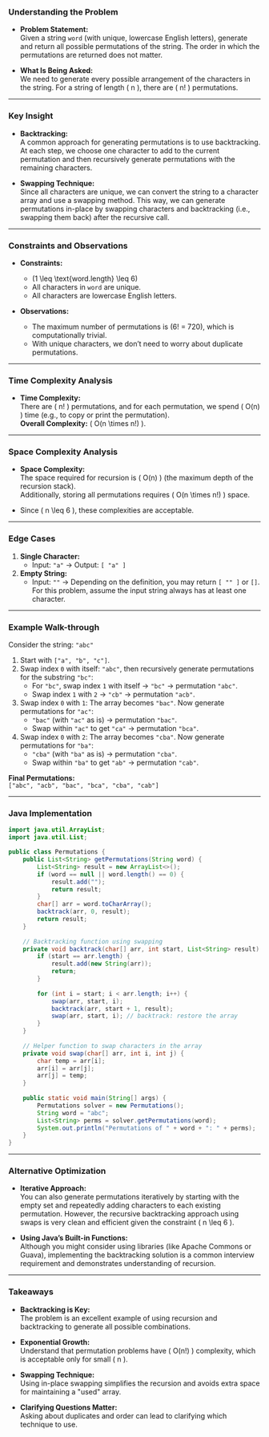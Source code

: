 ### **Understanding the Problem**

- **Problem Statement:**  
  Given a string `word` (with unique, lowercase English letters), generate and return all possible permutations of the string. The order in which the permutations are returned does not matter.

- **What Is Being Asked:**  
  We need to generate every possible arrangement of the characters in the string. For a string of length \( n \), there are \( n! \) permutations.

---

### **Key Insight**

- **Backtracking:**  
  A common approach for generating permutations is to use backtracking. At each step, we choose one character to add to the current permutation and then recursively generate permutations with the remaining characters.

- **Swapping Technique:**  
  Since all characters are unique, we can convert the string to a character array and use a swapping method. This way, we can generate permutations in-place by swapping characters and backtracking (i.e., swapping them back) after the recursive call.

---

### **Constraints and Observations**

- **Constraints:**
    - \(1 \leq \text{word.length} \leq 6\)
    - All characters in `word` are unique.
    - All characters are lowercase English letters.

- **Observations:**
    - The maximum number of permutations is \(6! = 720\), which is computationally trivial.
    - With unique characters, we don’t need to worry about duplicate permutations.

---

### **Time Complexity Analysis**

- **Time Complexity:**  
  There are \( n! \) permutations, and for each permutation, we spend \( O(n) \) time (e.g., to copy or print the permutation).  
  **Overall Complexity:** \( O(n \times n!) \).

---

### **Space Complexity Analysis**

- **Space Complexity:**  
  The space required for recursion is \( O(n) \) (the maximum depth of the recursion stack).  
  Additionally, storing all permutations requires \( O(n \times n!) \) space.

- Since \( n \leq 6 \), these complexities are acceptable.

---

### **Edge Cases**

1. **Single Character:**
    - Input: `"a"` → Output: `[ "a" ]`
2. **Empty String:**
    - Input: `""` → Depending on the definition, you may return `[ "" ]` or `[]`. For this problem, assume the input string always has at least one character.

---

### **Example Walk-through**

Consider the string: `"abc"`

1. Start with `["a", "b", "c"]`.
2. Swap index `0` with itself: `"abc"`, then recursively generate permutations for the substring `"bc"`:
    - For `"bc"`, swap index `1` with itself → `"bc"` → permutation `"abc"`.
    - Swap index `1` with `2` → `"cb"` → permutation `"acb"`.
3. Swap index `0` with `1`: The array becomes `"bac"`. Now generate permutations for `"ac"`:
    - `"bac"` (with `"ac"` as is) → permutation `"bac"`.
    - Swap within `"ac"` to get `"ca"` → permutation `"bca"`.
4. Swap index `0` with `2`: The array becomes `"cba"`. Now generate permutations for `"ba"`:
    - `"cba"` (with `"ba"` as is) → permutation `"cba"`.
    - Swap within `"ba"` to get `"ab"` → permutation `"cab"`.

**Final Permutations:**  
`["abc", "acb", "bac", "bca", "cba", "cab"]`

---

### **Java Implementation**

```java
import java.util.ArrayList;
import java.util.List;

public class Permutations {
    public List<String> getPermutations(String word) {
        List<String> result = new ArrayList<>();
        if (word == null || word.length() == 0) {
            result.add("");
            return result;
        }
        char[] arr = word.toCharArray();
        backtrack(arr, 0, result);
        return result;
    }
    
    // Backtracking function using swapping
    private void backtrack(char[] arr, int start, List<String> result) {
        if (start == arr.length) {
            result.add(new String(arr));
            return;
        }
        
        for (int i = start; i < arr.length; i++) {
            swap(arr, start, i);
            backtrack(arr, start + 1, result);
            swap(arr, start, i); // backtrack: restore the array
        }
    }
    
    // Helper function to swap characters in the array
    private void swap(char[] arr, int i, int j) {
        char temp = arr[i];
        arr[i] = arr[j];
        arr[j] = temp;
    }
    
    public static void main(String[] args) {
        Permutations solver = new Permutations();
        String word = "abc";
        List<String> perms = solver.getPermutations(word);
        System.out.println("Permutations of " + word + ": " + perms);
    }
}
```

---

### **Alternative Optimization**

- **Iterative Approach:**  
  You can also generate permutations iteratively by starting with the empty set and repeatedly adding characters to each existing permutation. However, the recursive backtracking approach using swaps is very clean and efficient given the constraint \( n \leq 6 \).

- **Using Java’s Built-in Functions:**  
  Although you might consider using libraries (like Apache Commons or Guava), implementing the backtracking solution is a common interview requirement and demonstrates understanding of recursion.

---

### **Takeaways**

- **Backtracking is Key:**  
  The problem is an excellent example of using recursion and backtracking to generate all possible combinations.

- **Exponential Growth:**  
  Understand that permutation problems have \( O(n!) \) complexity, which is acceptable only for small \( n \).

- **Swapping Technique:**  
  Using in-place swapping simplifies the recursion and avoids extra space for maintaining a "used" array.

- **Clarifying Questions Matter:**  
  Asking about duplicates and order can lead to clarifying which technique to use.
